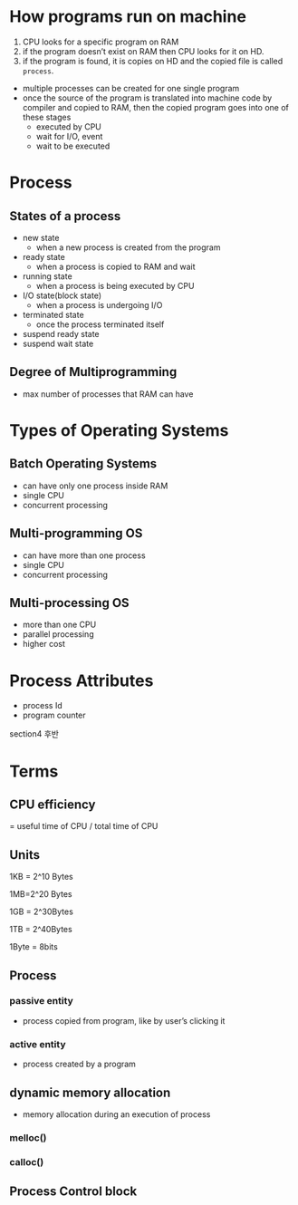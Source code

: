 # How programs run on machine

1. CPU looks for a specific program on RAM
2. if the program doesn’t exist on RAM then CPU looks for it on HD.
3. if the program is found, it is copies on HD and the copied file is called `process`.
- multiple processes can be created for one single program
- once the source of the program is translated into machine code by compiler and copied to RAM, then the copied program goes into one of these stages
    - executed by CPU
    - wait for I/O, event
    - wait to be executed

# Process

## States of a process

- new state
    - when a new process is created from the program
- ready state
    - when a process is copied to RAM and wait
- running state
    - when a process is being executed by CPU
- I/O state(block state)
    - when a process is undergoing I/O
- terminated state
    - once the process terminated itself
- suspend ready state
- suspend wait state

## Degree of Multiprogramming

- max number of processes that RAM can have

# Types of Operating Systems

## Batch Operating Systems

- can have only one process inside RAM
- single CPU
- concurrent processing

## Multi-programming OS

- can have more than one process
- single CPU
- concurrent processing

## Multi-processing OS

- more than one CPU
- parallel processing
- higher cost

# Process Attributes

- process Id
- program counter

section4 후반

# Terms

## CPU efficiency

= useful time of CPU / total time of CPU

## Units

1KB = 2^10 Bytes

1MB=2^20 Bytes

1GB = 2^30Bytes

1TB = 2^40Bytes

1Byte = 8bits

## Process

### passive entity

- process copied from program, like by user’s clicking it

### active entity

- process created by a program

## dynamic memory allocation

- memory allocation during an execution of process

### melloc()

### calloc()

## Process Control block
